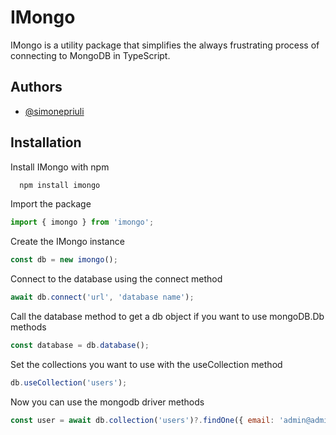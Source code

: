 # IMongo

IMongo is a utility package that simplifies the always frustrating process of connecting to MongoDB in TypeScript.

## Authors

- [@simonepriuli](https://www.github.com/simonepriuli)

## Installation

Install IMongo with npm

```bash
  npm install imongo
```

Import the package

```javascript
import { imongo } from 'imongo';
```

Create the IMongo instance

```javascript
const db = new imongo();
```

Connect to the database using the connect method

```javascript
await db.connect('url', 'database name');
```

Call the database method to get a db object if you want to use mongoDB.Db methods

```javascript
const database = db.database();
```

Set the collections you want to use with the useCollection method

```javascript
db.useCollection('users');
```

Now you can use the mongodb driver methods

```javascript
const user = await db.collection('users')?.findOne({ email: 'admin@admin.it' });
```
